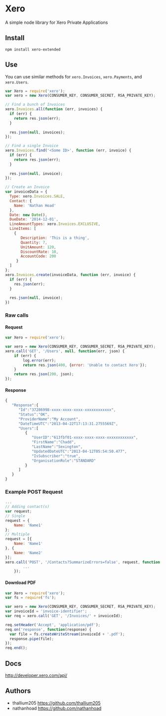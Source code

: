 # Xero
 A simple node library for Xero Private Applications


## Install

    npm install xero-extended


## Use

You can use similar methods for `xero.Invoices`, `xero.Payments`, and `xero.Users`.

```javascript
var Xero = require('xero');
var xero = new Xero(CONSUMER_KEY, CONSUMER_SECRET, RSA_PRIVATE_KEY);

// Find a bunch of Invoices
xero.Invoices.all(function (err, invoices) {
  if (err) {
    return res.json(err);
  }
  
  res.json(null, invoices);
});

// Find a single Invoice
xero.Invoices.find('<Some ID>', function (err, invoice) {
  if (err) {
    return res.json(err);
  }
  
  res.json(null, invoice);
});

// Create an Invoice
var invoiceData = {
  Type: xero.Invoices.SALE,
  Contact: {
    Name: 'Nathan Hoad'
  },
  Date: new Date(),
  DueDate: '2014-12-01',
  LineAmountTypes: xero.Invoices.EXCLUSIVE,
  LineItems: [
    { 
       Description: 'This is a thing', 
       Quantity: 7, 
       UnitAmount: 120, 
       DiscountRate: 10,
       AccountCode: 200
     }
  ]
};
xero.Invoices.create(invoiceData, function (err, invoice) {
  if (err) {
    res.json(err);
  }
  
  res.json(null, invoice);
})
```


### Raw calls

#### Request

```javascript
var Xero = require('xero');

var xero = new Xero(CONSUMER_KEY, CONSUMER_SECRET, RSA_PRIVATE_KEY);
xero.call('GET', '/Users', null, function(err, json) {
    if (err) {
        log.error(err);
        return res.json(400, {error: 'Unable to contact Xero'});
    }
    return res.json(200, json);
});
```
    

#### Response

```javascript
{
   "Response":{
      "Id":"37286998-xxxx-xxxx-xxxx-xxxxxxxxxxxx",
      "Status":"OK",
      "ProviderName":"My Account",
      "DateTimeUTC":"2013-04-22T17:13:31.2755569Z",
      "Users":[
         {
            "UserID":"613fbf01-xxxx-xxxx-xxxx-xxxxxxxxxxxx",
            "FirstName":"Chadd",
            "LastName":"Sexington",
            "UpdatedDateUTC":"2013-04-12T05:54:50.477",
            "IsSubscriber":"true",
            "OrganisationRole":"STANDARD"
         }
      ]
   }
}
```
### Example POST Request
```javascript
...
// Adding contact(s)
var request;
// Single
request = {
    Name: 'Name1'
};
// Multiple
request = [{
    Name: 'Name1'
}, {
    Name: 'Name2'
}];
xero.call('POST', '/Contacts?SummarizeErrors=false', request, function(err, json) {
        ...
    });
```

#### Download PDF

```javascript
var Xero = require('xero');
var fs = require('fs');

var xero = new Xero(CONSUMER_KEY, CONSUMER_SECRET, RSA_PRIVATE_KEY);
var invoiceId = 'invoice-identifier';
var req = xero.call('GET', '/Invoices/' + invoiceId);

req.setHeader('Accept', 'application/pdf');
req.on('response', function(response) {
  var file = fs.createWriteStream(invoiceId + '.pdf');
  response.pipe(file);
});
req.end();
```

## Docs
http://developer.xero.com/api/

## Authors

* thallium205 <https://github.com/thallium205>
* nathanhoad <https://github.com/nathanhoad>
